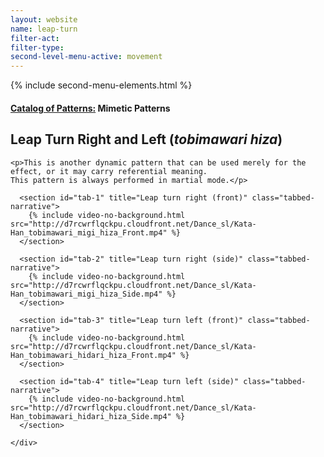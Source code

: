 ```yaml
---
layout: website
name: leap-turn
filter-act:
filter-type:
second-level-menu-active: movement
---
```

{% include second-menu-elements.html %}

<main class="page-content">
  <div class="text-container">
    <h4><a href="/movement#catalog">Catalog of Patterns:</a> Mimetic Patterns</h4>
    <h2>Leap Turn Right and Left (<em>tobimawari hiza</em>)</h2>

    <p>This is another dynamic pattern that can be used merely for the effect, or it may carry referential meaning.
    This pattern is always performed in martial mode.</p>

  </div>

<div class="tabs-container">
  <div class="tabs-container__links">
    <div class="wrapper">
      <div id="tabs"></div>
    </div>
  </div>
  <div class="tabs-container__content">
    <div class="wrapper">

      <section id="tab-1" title="Leap turn right (front)" class="tabbed-narrative">
        {% include video-no-background.html src="http://d7rcwrflqckpu.cloudfront.net/Dance_sl/Kata-Han_tobimawari_migi_hiza_Front.mp4" %}
      </section>

      <section id="tab-2" title="Leap turn right (side)" class="tabbed-narrative">
        {% include video-no-background.html src="http://d7rcwrflqckpu.cloudfront.net/Dance_sl/Kata-Han_tobimawari_migi_hiza_Side.mp4" %}
      </section>

      <section id="tab-3" title="Leap turn left (front)" class="tabbed-narrative">
        {% include video-no-background.html src="http://d7rcwrflqckpu.cloudfront.net/Dance_sl/Kata-Han_tobimawari_hidari_hiza_Front.mp4" %}
      </section>

      <section id="tab-4" title="Leap turn left (side)" class="tabbed-narrative">
        {% include video-no-background.html src="http://d7rcwrflqckpu.cloudfront.net/Dance_sl/Kata-Han_tobimawari_hidari_hiza_Side.mp4" %}
      </section>

    </div>
  </div>
</div>
</main>
